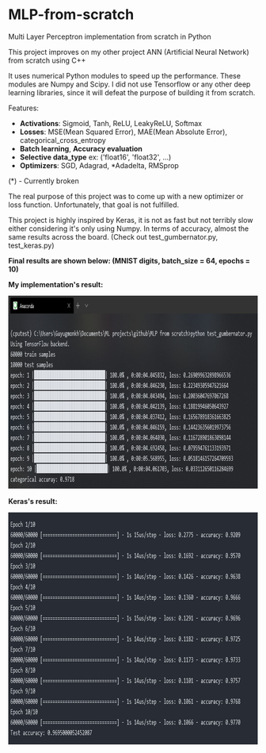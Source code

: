 # MLP-from-scratch
Multi Layer Perceptron implementation from scratch in Python

This project improves on my other project ANN (Artificial Neural Network) from scratch using C++

It uses numerical Python modules to speed up the performance. These modules are Numpy and Scipy.
I did not use Tensorflow or any other deep learning libraries, since it will defeat the purpose of building it
from scratch.

Features:
* **Activations**: Sigmoid, Tanh, ReLU, LeakyReLU, Softmax
* **Losses**: MSE(Mean Squared Error), MAE(Mean Absolute Error), categorical_cross_entropy
* **Batch learning**, **Accuracy evaluation**
* **Selective data_type** ex: ('float16', 'float32', ...)
* **Optimizers**: SGD, Adagrad, *Adadelta, RMSprop

(*) - Currently broken

The real purpose of this project was to come up with a new optimizer or loss function. Unfortunately, that goal is
not fulfilled.

This project is highly inspired by Keras, it is not as fast but not terribly slow either considering it's only using Numpy.
In terms of accuracy, almost the same results across the board. (Check out test_gumbernator.py, test_keras.py)

**Final results are shown below: (MNIST digits, batch_size = 64, epochs = 10)**

**My implementation's result:**
<p align="center">
  <img src="gumbernator_mlp_result.PNG" width=947 height=389>
</p>

**Keras's result:**
<p align="center">
  <img src="keras_mlp_result.png" width=908 height=468>
</p>
